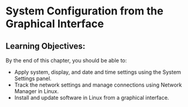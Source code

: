 # System Configuration from the Graphical Interface

## Learning Objectives:
By the end of this chapter, you should be able to:

* Apply system, display, and date and time settings using the System Settings panel.
* Track the network settings and manage connections using Network Manager in Linux.
* Install and update software in Linux from a graphical interface.